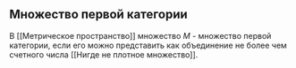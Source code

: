 ## Множество первой категории
В [[Метрическое пространство]] множество $M$ - множество первой категории, если его можно представить как объединение не более чем счетного числа [[Нигде не плотное множество]].
